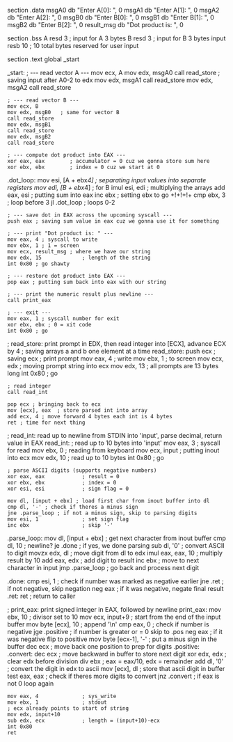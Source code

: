section .data
    msgA0      db "Enter A[0]: ", 0
    msgA1      db "Enter A[1]: ", 0
    msgA2      db "Enter A[2]: ", 0
    msgB0      db "Enter B[0]: ", 0
    msgB1      db "Enter B[1]: ", 0
    msgB2      db "Enter B[2]: ", 0
    result_msg db "Dot product is: ", 0

section .bss
    A      resd 3 ; input for A 3 bytes
    B      resd 3 ; input for B 3 bytes
    input  resb 10 ; 10 total bytes reserved for user input 

section .text
    global _start

_start:
    ; --- read vector A ---
    mov ecx, A
    mov edx, msgA0
    call read_store    ; saving input after A0-2 to edx
    mov edx, msgA1
    call read_store
    mov edx, msgA2
    call read_store

    ; --- read vector B ---
    mov ecx, B
    mov edx, msgB0   ; same for vector B
    call read_store
    mov edx, msgB1
    call read_store
    mov edx, msgB2
    call read_store

    ; --- compute dot product into EAX ---
    xor eax, eax        ; accumulator = 0 cuz we gonna store sum here
    xor ebx, ebx        ; index = 0 cuz we start at 0
.dot_loop:
    mov esi, [A + ebx*4] ; separating input values into separate registers
    mov edi, [B + ebx*4] ; for B
    imul esi, edi ; multiplying the arrays
    add eax, esi ; putting sum into eax
    inc ebx ; setting ebx to go +!+!+!+
    cmp ebx, 3 ; loop before 3
    jl .dot_loop ; loops 0-2

    ; --- save dot in EAX across the upcoming syscall ---
    push eax ; saving sum value in eax cuz we gonna use it for something

    ; --- print "Dot product is: " ---
    mov eax, 4 ; syscall to write
    mov ebx, 1 ; 1 = screen
    mov ecx, result_msg ; where we have our string
    mov edx, 15             ; length of the string
    int 0x80 ; go shawty

    ; --- restore dot product into EAX ---
    pop eax ; putting sum back into eax with our string

    ; --- print the numeric result plus newline ---
    call print_eax 

    ; --- exit ---
    mov eax, 1 ; syscall number for exit 
    xor ebx, ebx ; 0 = xit code
    int 0x80 ; go


; read_store: print prompt in EDX, then read integer into [ECX], advance ECX by 4 ; saving arrays a and b one element at a time 
read_store:
    push ecx ; saving ecx
    ; print prompt
    mov eax, 4 ; write 
    mov ebx, 1 ; to screen 
    mov ecx, edx ; moving prompt string into ecx
    mov edx, 13     ; all prompts are 13 bytes long
    int 0x80 ; go

    ; read integer
    call read_int

    pop ecx ; bringing back to ecx
    mov [ecx], eax  ; store parsed int into array
    add ecx, 4 ; move forward 4 bytes each int is 4 bytes
    ret ; time for next thing


; read_int: read up to newline from STDIN into 'input', parse decimal, return value in EAX
read_int:
    ; read up to 10 bytes into 'input'
    mov eax, 3 ; syscall for read
    mov ebx, 0 ; reading from keyboard
    mov ecx, input ; putting inout into ecx
    mov edx, 10 ; read up to 10 bytes
    int 0x80 ; go

    ; parse ASCII digits (supports negative numbers)
    xor eax, eax            ; result = 0
    xor ebx, ebx            ; index = 0
    xor esi, esi            ; sign flag = 0

    mov dl, [input + ebx] ; load first char from inout buffer into dl
    cmp dl, '-' ; check if theres a minus sign
    jne .parse_loop ; if not a minus sign, skip to parsing digits 
    mov esi, 1              ; set sign flag
    inc ebx                 ; skip '-'

.parse_loop:
    mov dl, [input + ebx] ; get next character from inout buffer 
    cmp dl, 10              ; newline?
    je .done                ; if yes, we done parsing
    sub dl, '0'             ; convert ASCII to digit
    movzx edx, dl           ; move digit from dl to edx
    imul eax, eax, 10       ; multiply result by 10
    add eax, edx            ; add digit to result 
    inc ebx                 ; move to next character in input 
    jmp .parse_loop         ; go back and process next digit 

.done:
    cmp esi, 1 ;  check if number was marked as negative earlier 
    jne .ret ; if not negative, skip negation 
    neg eax ; if it was negative, negate final result 
.ret:
    ret ; return to caller


; print_eax: print signed integer in EAX, followed by newline
print_eax:
    mov ebx, 10             ; divisor set to 10 
    mov ecx, input+9        ; start from the end of the input buffer
    mov byte [ecx], 10      ; append '\n'
    cmp eax, 0              ; check if number is negative 
    jge .positive           ; if number is greater or = 0 skip to .pos
    neg eax                 ; if it was negative flip to positive 
    mov byte [ecx-1], '-'   ; put a minus sign in the buffer 
    dec ecx                 ; move back one position to prep for digits
.positive:
.convert:
    dec ecx                 ; move backward in buffer to store next digit
    xor edx, edx            ; clear edx before division
    div ebx                 ; eax = eax/10, edx = remainder
    add dl, '0'             ; convert the digit in edx to ascii
    mov [ecx], dl           ; store that ascii digit in buffer
    test eax, eax           ; check if theres more digits to convert
    jnz .convert            ; if eax is not 0 loop again

    mov eax, 4              ; sys_write
    mov ebx, 1              ; stdout
    ; ecx already points to start of string
    mov edx, input+10
    sub edx, ecx            ; length = (input+10)-ecx
    int 0x80
    ret

